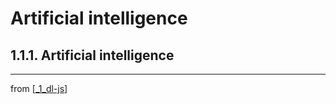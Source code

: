# Artificial intelligence

## 1.1.1. Artificial intelligence

---
from [[_1_dl-js]]

[//begin]: # "Autogenerated link references for markdown compatibility"
[_1_dl-js]: ../../1_DeepLearning-JS/_1_dl-js.md "Chapter 1. Deep learning and JavaScript"
[//end]: # "Autogenerated link references"